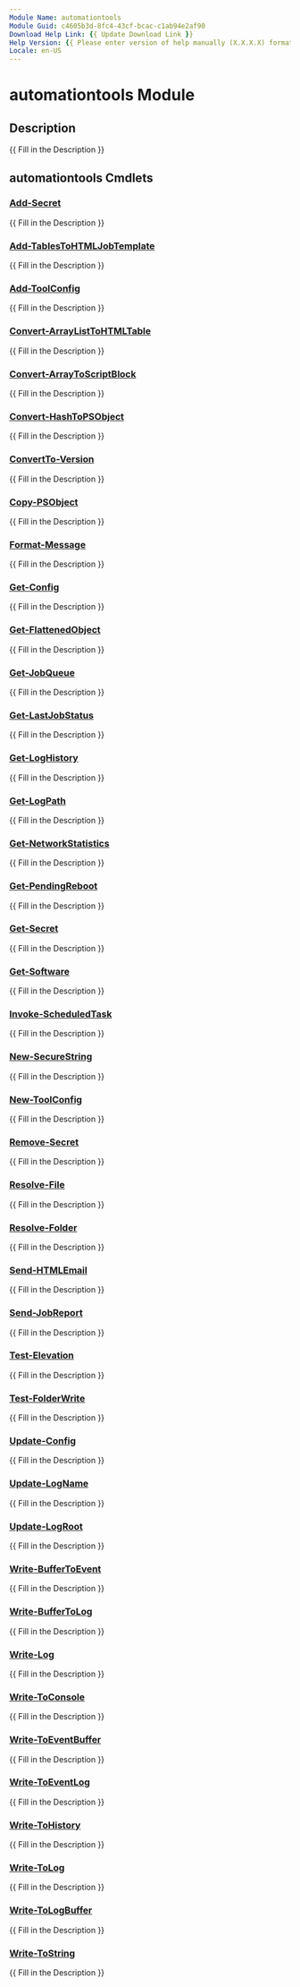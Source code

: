 ```yaml
---
Module Name: automationtools
Module Guid: c4605b3d-8fc4-43cf-bcac-c1ab94e2af90
Download Help Link: {{ Update Download Link }}
Help Version: {{ Please enter version of help manually (X.X.X.X) format }}
Locale: en-US
---
```


# automationtools Module
## Description
{{ Fill in the Description }}

## automationtools Cmdlets
### [Add-Secret](Add-Secret.md)
{{ Fill in the Description }}

### [Add-TablesToHTMLJobTemplate](Add-TablesToHTMLJobTemplate.md)
{{ Fill in the Description }}

### [Add-ToolConfig](Add-ToolConfig.md)
{{ Fill in the Description }}

### [Convert-ArrayListToHTMLTable](Convert-ArrayListToHTMLTable.md)
{{ Fill in the Description }}

### [Convert-ArrayToScriptBlock](Convert-ArrayToScriptBlock.md)
{{ Fill in the Description }}

### [Convert-HashToPSObject](Convert-HashToPSObject.md)
{{ Fill in the Description }}

### [ConvertTo-Version](ConvertTo-Version.md)
{{ Fill in the Description }}

### [Copy-PSObject](Copy-PSObject.md)
{{ Fill in the Description }}

### [Format-Message](Format-Message.md)
{{ Fill in the Description }}

### [Get-Config](Get-Config.md)
{{ Fill in the Description }}

### [Get-FlattenedObject](Get-FlattenedObject.md)
{{ Fill in the Description }}

### [Get-JobQueue](Get-JobQueue.md)
{{ Fill in the Description }}

### [Get-LastJobStatus](Get-LastJobStatus.md)
{{ Fill in the Description }}

### [Get-LogHistory](Get-LogHistory.md)
{{ Fill in the Description }}

### [Get-LogPath](Get-LogPath.md)
{{ Fill in the Description }}

### [Get-NetworkStatistics](Get-NetworkStatistics.md)
{{ Fill in the Description }}

### [Get-PendingReboot](Get-PendingReboot.md)
{{ Fill in the Description }}

### [Get-Secret](Get-Secret.md)
{{ Fill in the Description }}

### [Get-Software](Get-Software.md)
{{ Fill in the Description }}

### [Invoke-ScheduledTask](Invoke-ScheduledTask.md)
{{ Fill in the Description }}

### [New-SecureString](New-SecureString.md)
{{ Fill in the Description }}

### [New-ToolConfig](New-ToolConfig.md)
{{ Fill in the Description }}

### [Remove-Secret](Remove-Secret.md)
{{ Fill in the Description }}

### [Resolve-File](Resolve-File.md)
{{ Fill in the Description }}

### [Resolve-Folder](Resolve-Folder.md)
{{ Fill in the Description }}

### [Send-HTMLEmail](Send-HTMLEmail.md)
{{ Fill in the Description }}

### [Send-JobReport](Send-JobReport.md)
{{ Fill in the Description }}

### [Test-Elevation](Test-Elevation.md)
{{ Fill in the Description }}

### [Test-FolderWrite](Test-FolderWrite.md)
{{ Fill in the Description }}

### [Update-Config](Update-Config.md)
{{ Fill in the Description }}

### [Update-LogName](Update-LogName.md)
{{ Fill in the Description }}

### [Update-LogRoot](Update-LogRoot.md)
{{ Fill in the Description }}

### [Write-BufferToEvent](Write-BufferToEvent.md)
{{ Fill in the Description }}

### [Write-BufferToLog](Write-BufferToLog.md)
{{ Fill in the Description }}

### [Write-Log](Write-Log.md)
{{ Fill in the Description }}

### [Write-ToConsole](Write-ToConsole.md)
{{ Fill in the Description }}

### [Write-ToEventBuffer](Write-ToEventBuffer.md)
{{ Fill in the Description }}

### [Write-ToEventLog](Write-ToEventLog.md)
{{ Fill in the Description }}

### [Write-ToHistory](Write-ToHistory.md)
{{ Fill in the Description }}

### [Write-ToLog](Write-ToLog.md)
{{ Fill in the Description }}

### [Write-ToLogBuffer](Write-ToLogBuffer.md)
{{ Fill in the Description }}

### [Write-ToString](Write-ToString.md)
{{ Fill in the Description }}

